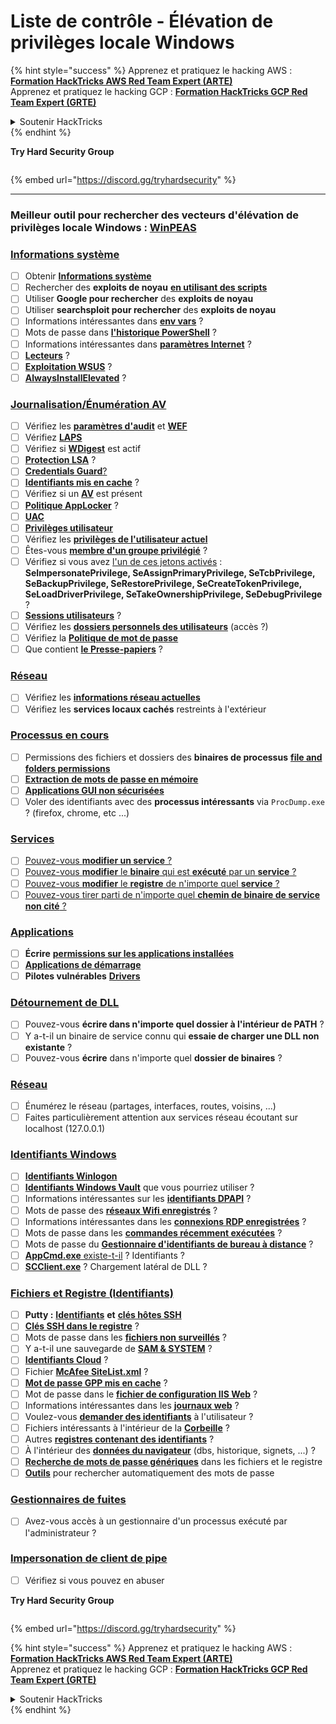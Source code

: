 # Liste de contrôle - Élévation de privilèges locale Windows

{% hint style="success" %}
Apprenez et pratiquez le hacking AWS :<img src="/.gitbook/assets/arte.png" alt="" data-size="line">[**Formation HackTricks AWS Red Team Expert (ARTE)**](https://training.hacktricks.xyz/courses/arte)<img src="/.gitbook/assets/arte.png" alt="" data-size="line">\
Apprenez et pratiquez le hacking GCP : <img src="/.gitbook/assets/grte.png" alt="" data-size="line">[**Formation HackTricks GCP Red Team Expert (GRTE)**<img src="/.gitbook/assets/grte.png" alt="" data-size="line">](https://training.hacktricks.xyz/courses/grte)

<details>

<summary>Soutenir HackTricks</summary>

* Vérifiez les [**plans d'abonnement**](https://github.com/sponsors/carlospolop) !
* **Rejoignez le** 💬 [**groupe Discord**](https://discord.gg/hRep4RUj7f) ou le [**groupe telegram**](https://t.me/peass) ou **suivez** nous sur **Twitter** 🐦 [**@hacktricks\_live**](https://twitter.com/hacktricks\_live)**.**
* **Partagez des astuces de hacking en soumettant des PRs aux** [**HackTricks**](https://github.com/carlospolop/hacktricks) et [**HackTricks Cloud**](https://github.com/carlospolop/hacktricks-cloud) dépôts GitHub.

</details>
{% endhint %}

**Try Hard Security Group**

<figure><img src="../.gitbook/assets/telegram-cloud-document-1-5159108904864449420.jpg" alt=""><figcaption></figcaption></figure>

{% embed url="https://discord.gg/tryhardsecurity" %}

***

### **Meilleur outil pour rechercher des vecteurs d'élévation de privilèges locale Windows :** [**WinPEAS**](https://github.com/carlospolop/privilege-escalation-awesome-scripts-suite/tree/master/winPEAS)

### [Informations système](windows-local-privilege-escalation/#system-info)

* [ ] Obtenir [**Informations système**](windows-local-privilege-escalation/#system-info)
* [ ] Rechercher des **exploits de noyau** [**en utilisant des scripts**](windows-local-privilege-escalation/#version-exploits)
* [ ] Utiliser **Google pour rechercher** des **exploits de noyau**
* [ ] Utiliser **searchsploit pour rechercher** des **exploits de noyau**
* [ ] Informations intéressantes dans [**env vars**](windows-local-privilege-escalation/#environment) ?
* [ ] Mots de passe dans [**l'historique PowerShell**](windows-local-privilege-escalation/#powershell-history) ?
* [ ] Informations intéressantes dans [**paramètres Internet**](windows-local-privilege-escalation/#internet-settings) ?
* [ ] [**Lecteurs**](windows-local-privilege-escalation/#drives) ?
* [ ] [**Exploitation WSUS**](windows-local-privilege-escalation/#wsus) ?
* [ ] [**AlwaysInstallElevated**](windows-local-privilege-escalation/#alwaysinstallelevated) ?

### [Journalisation/Énumération AV](windows-local-privilege-escalation/#enumeration)

* [ ] Vérifiez les [**paramètres d'audit**](windows-local-privilege-escalation/#audit-settings) et [**WEF**](windows-local-privilege-escalation/#wef)
* [ ] Vérifiez [**LAPS**](windows-local-privilege-escalation/#laps)
* [ ] Vérifiez si [**WDigest**](windows-local-privilege-escalation/#wdigest) est actif
* [ ] [**Protection LSA**](windows-local-privilege-escalation/#lsa-protection) ?
* [ ] [**Credentials Guard**](windows-local-privilege-escalation/#credentials-guard)[?](windows-local-privilege-escalation/#cached-credentials)
* [ ] [**Identifiants mis en cache**](windows-local-privilege-escalation/#cached-credentials) ?
* [ ] Vérifiez si un [**AV**](https://github.com/carlospolop/hacktricks/blob/master/windows-hardening/windows-av-bypass/README.md) est présent
* [ ] [**Politique AppLocker**](https://github.com/carlospolop/hacktricks/blob/master/windows-hardening/authentication-credentials-uac-and-efs/README.md#applocker-policy) ?
* [ ] [**UAC**](https://github.com/carlospolop/hacktricks/blob/master/windows-hardening/authentication-credentials-uac-and-efs/uac-user-account-control/README.md)
* [ ] [**Privilèges utilisateur**](windows-local-privilege-escalation/#users-and-groups)
* [ ] Vérifiez les [**privilèges de l'utilisateur actuel**](windows-local-privilege-escalation/#users-and-groups)
* [ ] Êtes-vous [**membre d'un groupe privilégié**](windows-local-privilege-escalation/#privileged-groups) ?
* [ ] Vérifiez si vous avez [l'un de ces jetons activés](windows-local-privilege-escalation/#token-manipulation) : **SeImpersonatePrivilege, SeAssignPrimaryPrivilege, SeTcbPrivilege, SeBackupPrivilege, SeRestorePrivilege, SeCreateTokenPrivilege, SeLoadDriverPrivilege, SeTakeOwnershipPrivilege, SeDebugPrivilege** ?
* [ ] [**Sessions utilisateurs**](windows-local-privilege-escalation/#logged-users-sessions) ?
* [ ] Vérifiez les [**dossiers personnels des utilisateurs**](windows-local-privilege-escalation/#home-folders) (accès ?)
* [ ] Vérifiez la [**Politique de mot de passe**](windows-local-privilege-escalation/#password-policy)
* [ ] Que contient [**le Presse-papiers**](windows-local-privilege-escalation/#get-the-content-of-the-clipboard) ?

### [Réseau](windows-local-privilege-escalation/#network)

* [ ] Vérifiez les [**informations réseau actuelles**](windows-local-privilege-escalation/#network)
* [ ] Vérifiez les **services locaux cachés** restreints à l'extérieur

### [Processus en cours](windows-local-privilege-escalation/#running-processes)

* [ ] Permissions des fichiers et dossiers des **binaires de processus** [**file and folders permissions**](windows-local-privilege-escalation/#file-and-folder-permissions)
* [ ] [**Extraction de mots de passe en mémoire**](windows-local-privilege-escalation/#memory-password-mining)
* [ ] [**Applications GUI non sécurisées**](windows-local-privilege-escalation/#insecure-gui-apps)
* [ ] Voler des identifiants avec des **processus intéressants** via `ProcDump.exe` ? (firefox, chrome, etc ...)

### [Services](windows-local-privilege-escalation/#services)

* [ ] [Pouvez-vous **modifier un service** ?](windows-local-privilege-escalation/#permissions)
* [ ] [Pouvez-vous **modifier** le **binaire** qui est **exécuté** par un **service** ?](windows-local-privilege-escalation/#modify-service-binary-path)
* [ ] [Pouvez-vous **modifier** le **registre** de n'importe quel **service** ?](windows-local-privilege-escalation/#services-registry-modify-permissions)
* [ ] [Pouvez-vous tirer parti de n'importe quel **chemin de binaire de service non cité** ?](windows-local-privilege-escalation/#unquoted-service-paths)

### [**Applications**](windows-local-privilege-escalation/#applications)

* [ ] **Écrire** [**permissions sur les applications installées**](windows-local-privilege-escalation/#write-permissions)
* [ ] [**Applications de démarrage**](windows-local-privilege-escalation/#run-at-startup)
* [ ] **Pilotes vulnérables** [**Drivers**](windows-local-privilege-escalation/#drivers)

### [Détournement de DLL](windows-local-privilege-escalation/#path-dll-hijacking)

* [ ] Pouvez-vous **écrire dans n'importe quel dossier à l'intérieur de PATH** ?
* [ ] Y a-t-il un binaire de service connu qui **essaie de charger une DLL non existante** ?
* [ ] Pouvez-vous **écrire** dans n'importe quel **dossier de binaires** ?

### [Réseau](windows-local-privilege-escalation/#network)

* [ ] Énumérez le réseau (partages, interfaces, routes, voisins, ...)
* [ ] Faites particulièrement attention aux services réseau écoutant sur localhost (127.0.0.1)

### [Identifiants Windows](windows-local-privilege-escalation/#windows-credentials)

* [ ] [**Identifiants Winlogon**](windows-local-privilege-escalation/#winlogon-credentials)
* [ ] [**Identifiants Windows Vault**](windows-local-privilege-escalation/#credentials-manager-windows-vault) que vous pourriez utiliser ?
* [ ] Informations intéressantes sur les [**identifiants DPAPI**](windows-local-privilege-escalation/#dpapi) ?
* [ ] Mots de passe des [**réseaux Wifi enregistrés**](windows-local-privilege-escalation/#wifi) ?
* [ ] Informations intéressantes dans les [**connexions RDP enregistrées**](windows-local-privilege-escalation/#saved-rdp-connections) ?
* [ ] Mots de passe dans les [**commandes récemment exécutées**](windows-local-privilege-escalation/#recently-run-commands) ?
* [ ] Mots de passe du [**Gestionnaire d'identifiants de bureau à distance**](windows-local-privilege-escalation/#remote-desktop-credential-manager) ?
* [ ] [**AppCmd.exe** existe-t-il](windows-local-privilege-escalation/#appcmd-exe) ? Identifiants ?
* [ ] [**SCClient.exe**](windows-local-privilege-escalation/#scclient-sccm) ? Chargement latéral de DLL ?

### [Fichiers et Registre (Identifiants)](windows-local-privilege-escalation/#files-and-registry-credentials)

* [ ] **Putty :** [**Identifiants**](windows-local-privilege-escalation/#putty-creds) **et** [**clés hôtes SSH**](windows-local-privilege-escalation/#putty-ssh-host-keys)
* [ ] [**Clés SSH dans le registre**](windows-local-privilege-escalation/#ssh-keys-in-registry) ?
* [ ] Mots de passe dans les [**fichiers non surveillés**](windows-local-privilege-escalation/#unattended-files) ?
* [ ] Y a-t-il une sauvegarde de [**SAM & SYSTEM**](windows-local-privilege-escalation/#sam-and-system-backups) ?
* [ ] [**Identifiants Cloud**](windows-local-privilege-escalation/#cloud-credentials) ?
* [ ] Fichier [**McAfee SiteList.xml**](windows-local-privilege-escalation/#mcafee-sitelist.xml) ?
* [ ] [**Mot de passe GPP mis en cache**](windows-local-privilege-escalation/#cached-gpp-pasword) ?
* [ ] Mot de passe dans le [**fichier de configuration IIS Web**](windows-local-privilege-escalation/#iis-web-config) ?
* [ ] Informations intéressantes dans les [**journaux web**](windows-local-privilege-escalation/#logs) ?
* [ ] Voulez-vous [**demander des identifiants**](windows-local-privilege-escalation/#ask-for-credentials) à l'utilisateur ?
* [ ] Fichiers intéressants à l'intérieur de la [**Corbeille**](windows-local-privilege-escalation/#credentials-in-the-recyclebin) ?
* [ ] Autres [**registres contenant des identifiants**](windows-local-privilege-escalation/#inside-the-registry) ?
* [ ] À l'intérieur des [**données du navigateur**](windows-local-privilege-escalation/#browsers-history) (dbs, historique, signets, ...) ?
* [ ] [**Recherche de mots de passe génériques**](windows-local-privilege-escalation/#generic-password-search-in-files-and-registry) dans les fichiers et le registre
* [ ] [**Outils**](windows-local-privilege-escalation/#tools-that-search-for-passwords) pour rechercher automatiquement des mots de passe

### [Gestionnaires de fuites](windows-local-privilege-escalation/#leaked-handlers)

* [ ] Avez-vous accès à un gestionnaire d'un processus exécuté par l'administrateur ?

### [Impersonation de client de pipe](windows-local-privilege-escalation/#named-pipe-client-impersonation)

* [ ] Vérifiez si vous pouvez en abuser

**Try Hard Security Group**

<figure><img src="../.gitbook/assets/telegram-cloud-document-1-5159108904864449420.jpg" alt=""><figcaption></figcaption></figure>

{% embed url="https://discord.gg/tryhardsecurity" %}

{% hint style="success" %}
Apprenez et pratiquez le hacking AWS :<img src="/.gitbook/assets/arte.png" alt="" data-size="line">[**Formation HackTricks AWS Red Team Expert (ARTE)**](https://training.hacktricks.xyz/courses/arte)<img src="/.gitbook/assets/arte.png" alt="" data-size="line">\
Apprenez et pratiquez le hacking GCP : <img src="/.gitbook/assets/grte.png" alt="" data-size="line">[**Formation HackTricks GCP Red Team Expert (GRTE)**<img src="/.gitbook/assets/grte.png" alt="" data-size="line">](https://training.hacktricks.xyz/courses/grte)

<details>

<summary>Soutenir HackTricks</summary>

* Vérifiez les [**plans d'abonnement**](https://github.com/sponsors/carlospolop) !
* **Rejoignez le** 💬 [**groupe Discord**](https://discord.gg/hRep4RUj7f) ou le [**groupe telegram**](https://t.me/peass) ou **suivez** nous sur **Twitter** 🐦 [**@hacktricks\_live**](https://twitter.com/hacktricks\_live)**.**
* **Partagez des astuces de hacking en soumettant des PRs aux** [**HackTricks**](https://github.com/carlospolop/hacktricks) et [**HackTricks Cloud**](https://github.com/carlospolop/hacktricks-cloud) dépôts GitHub.

</details>
{% endhint %}
